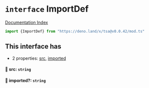 # `interface` ImportDef

[Documentation Index](../README.md)

```ts
import {ImportDef} from "https://deno.land/x/tsa@v0.0.42/mod.ts"
```

## This interface has

- 2 properties:
[src](#-src-string),
[imported](#-imported-string)


#### 📄 src: `string`



#### 📄 imported?: `string`




